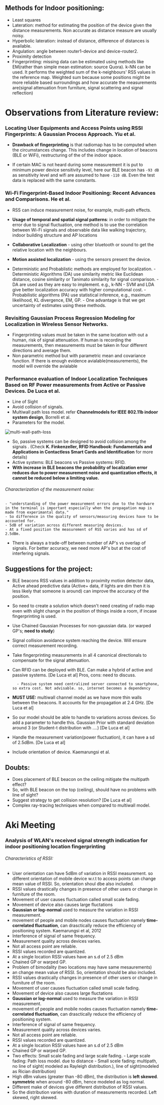 ## Methods for Indoor positioning:
- Least squares
- Lateration: method for estimating the position of the device given the distance measurements. Non accurate as distance measure are usually noisy.
- Hyperbolic lateration: instead of distance, difference of distances is available.
- Angulation: angle between router1-device and device-router2. 
- Proximity detection
- Fingerprinting: missing data can be estimated using methods like EM(rather than simple mean estimation: source Quora). k-NN can be used. It performs the weighted sum of the k-neighbours' RSS values in the reference map. Weighted sum because some positions might be more reliable based surroundings and how accurate the measurements are(signal attenuation from furniture, signal scattering and signal reflection) 

# Observations from Literature review:
### Locating User Equipments and Access Points using RSSI Fingerprints: A Gaussian Process Approach. Yiu et al.

- **Drawback of fingerprinting** is that radiomap has to be computed when the circumstances change. This includes change in location of beacons (BLE or WiFi), restructuring of the of the indoor space. 

- If certain MAC is not heard during some measurement it is put to minimum power device sensitivity level, here our BLE beacon has `-93 dB` as sensitivity level and wifi are assumed to have `-110 dB`. Even the test data is replaced with the same constants.

### Wi-Fi Fingerprint-Based Indoor Positioning: Recent Advances and Comparisons. He et al.

- RSS can induce measurement noise, for example, multi-path effects.

- **Usage of temporal and spatial signal patterns**: in order to mitigate the error due to signal fluctuation, one method is to use the correlation between Wi-Fi signals and observable data like walking trajectory, indoor building structure and AP locations

- **Collaborative Localization** - using other bluetooth or sound to get the relative location with the neighbours.

- **Motion assisted localization** - using the sensors present the device.

- Deterministic and Probablistic methods are employed for localization.
      - Deterministic Algorithms (DA) use similarity metric like Euclidean distance, cosine similarity or Tanimato similarity for signal comparison.
      - DA are used as they are easy to implement. e.g., k-NN
      - SVM and LDA give better localization accuracy with higher computational cost.
      - Probabilistic algorithms (PA) use statistical inference, e.g., maximum likelihood, KL divergence, EM, GP.
      - One advantage is that we get uncertainty of estimates using these methods.
      
### Revisiting Gaussian Process Regression Modeling for Localization in Wireless Sensor Networks.

- Fingerprinting values must be taken in the same location with out a human, risk of signal attenuation. If human is recording the measurements, then measurements must be taken in four different directions and average them.
- Non parametric method but with parametric mean and covariance function. If there is enough evidence avialable(measurements), the model will override the avialable 

### Performance evaluation of Indoor Localization Techniques Based on RF Power measurements from Active or Passive Devices. De Luca et al.
- Line of Sight
- Avoid collision of signals. 
- Multiwall path loss model. refer **Channelmodels for IEEE 802.11b indoor system design**, Borrelli et al.
- Parameters for the model.

![multi-wall-path-loss](image/multiwall-model-parameters.png)

- So, passive systems can be designed to avoid collision among the signals . (Check **K. Finkenzeller, RFID Handbook: Fundamentals and Applications in Contactless Smart Cards and Identification** for more details)
- Active systems: BLE beacons vs Passive systems: RFID.
- **With increase in BLE beacons the probability of localization error reduces due to power measurement noise and quantization effects, it cannot be reduced below a limiting value.**

###### Characterization of the measurement noise:
	- "understanding of the power measurement errors due to the hardware in the terminal is important especially when the propagation map is made from experimantal data."
	- So difference in the quality of sensors/measuring devices have to be accounted for.
	- 5dB of variation across different measuring devices. 
	- At a fixed position the measurement of RSS varies and has sd of 2.5dBm.

- There is always a trade-off between number of AP's vs overlap of signals. For better accuracy, we need more AP's but at the cost of interfering signals.


## Suggestions for the project:
- BLE beacons RSS values in addition to proximity motion detector data, Active ahead predictive data (Active+ data, if lights are dim then it is less likely that someone is around) can improve the accuracy of the position.
- So need to create a solution which doesn't need creating of radio map even with slight change in the position of things inside a room, if incase fingerprinting is used.
- Use Chained Gaussian Processes for non-gaussian data. (or warped GP's; **need to study**)
- Signal collision avoidance system reaching the device. Will ensure correct measurement recording.
- Take fingerprinting measurements in all 4 canonical directionals to compensate for the signal attenuation.
- Can RFID can be deployed with BLE. Can make a hybrid of active and passive systems. [De Luca et al] Pros, cons: need to discuss.
 		
 		- Passive system need centralized server connected to smartphone, so extra cost. Not advisable. so, internet becomes a dependency
- **MUST USE:** multiwall channel model as we have more thin walls between the beacons. It accounts for the propagation at 2.4 GHz. [De Luca et al]
- So our model should be able to handle to variations across devices. So add a parameter to handle this. Gaussian Prior with standard deviation around 3 (or Student-t distribution with ....) [De Luca et al]
- Handle the measurement variation(power fluctuation), it can have a sd of 2.5dBm. [De Luca et al]
- Include orientation of device. Kaemarungsi et al.


## Doubts:
- Does placement of BLE beacon on the ceiling mitigate the multipath effect?
- So, with BLE beacon on the top (ceiling), should have no problems with line of sight?
- Suggest strategy to get collision resolution? [De Luca et al]
- Complex ray-tracing techniques when compared to multiwall model. 

# Aki Meeting

### Analysis of WLAN's received signal strength indication for indoor positioning location fingerprinting
###### Characteristics of RSSI:
- User orientation can have 5dBm of variation in RSSI measurement. so different orientation of mobile device w.r.t to access points can change mean value of RSSI. So, orientation shoul dbe also included.
- RSSI values drastically changes in presence of other users or change in furniture of the room.
- Movement of user causes fluctuation called small scale fading.
- Movement of device also causes large fluctations
- **Gaussian or log-normal** used to measure the variation in RSSI measurement.
- movement of people and mobile nodes causes fluctuation namely **time-correlated fluctuation**, can drasctically reduce the efficiency of positioning system. Kaemarungsi et al, 2012
- Interference of signal of same frequency.
- Measurement quality across devices varies.
- Not all access point are reliable.
- RSSI values recorded are quantized.
- At a single location RSSI values have an s.d of 2.5 dBm
- Chained GP or warped GP.
- Problem of bimodality (two locations may have same mesaurements)
- an change mean value of RSSI. So, orientation should be also included.
- RSSI values drastically changes in presence of other users or change in furniture of the room.
- Movement of user causes fluctuation called small scale fading.
- Movement of device also causes large fluctations
- **Gaussian or log-normal** used to measure the variation in RSSI measurement.
- movement of people and mobile nodes causes fluctuation namely **time-correlated fluctuation**, can drasctically reduce the efficiency of positioning system.
- Interference of signal of same frequency.
- Measurement quality across devices varies.
- Not all access point are reliable.
- RSSI values recorded are quantized.
- At a single location RSSI values have an s.d of 2.5 dBm
- Chained GP or warped GP.
- Two effects: Small scale fading and large scale fading.
		- Large scale fading: Path loss model. due to distance
		- Small scele fading: multipath, no line of sight( modeled as Rayleigh distribution.), line of sight(modeled as Rician distribution)
- High dBm values (greater than -80 dBm), the distribution is **left skewed**. **symmetric** when around -80 dBm, hence modeled as log normal.
- Different make of devices give different distribution of RSSI values. 
- So the distribution varies with duration of measurements recorded. Left skewed, right skewed.

